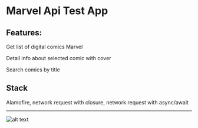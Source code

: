 # Marvel Api Test App

## Features:

Get list of digital comics Marvel

Detail info about selected comic with cover

Search comics by title

## Stack
Alamofire, network request with closure, network request with async/await

---

![alt text](https://github.com/Dmitry-Dorodniy/iOS6-HW25-DmitryDorodniy/blob/develop/MarvelApiScreenshot.jpg)
